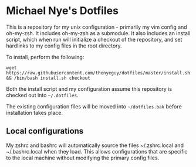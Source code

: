 Michael Nye's Dotfiles
======================

This is a repository for my unix configuration - primarily my vim config and
oh-my-zsh. It includes oh-my-zsh as a submodule. It also includes an install
script, which when run will initialize a checkout of the repository, and set
hardlinks to my config files in the root directory.

To install, perform the following:

    wget https://raw.githubusercontent.com/thenyeguy/dotfiles/master/install.sh && /bin/bash install.sh checkout

Both the install script and my configuration assume this repository is checked
out into `~/.dotfiles`.

The existing configuration files will be moved into `~/dotfiles.bak` before
installation takes place.


Local configurations
--------------------

My zshrc and bashrc will automatically source the files ~/.zshrc.local and
~/.bashrc.local when they load. This allows configurations that are specific to
the local machine without modifying the primary config files.
